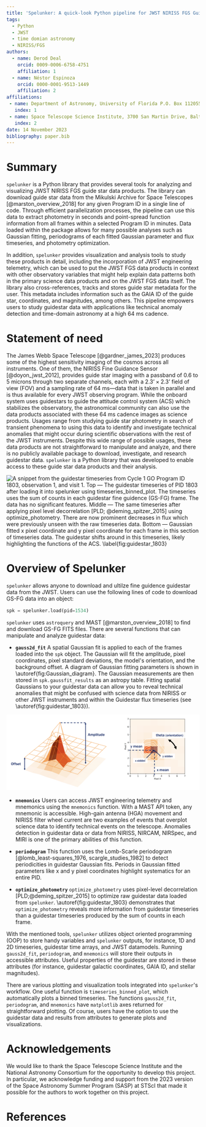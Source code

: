 ```yaml
---
title: 'Spelunker: A quick-look Python pipeline for JWST NIRISS FGS Guidestar Data'
tags:
  - Python
  - JWST
  - time domian astronomy
  - NIRISS/FGS
authors:
  - name: Derod Deal
    orcid: 0009-0006-6758-4751
    affiliation: 1
  - name: Néstor Espinoza
    orcid: 0000-0001-9513-1449
    affiliation: 2
affiliations:
 - name: Department of Astronomy, University of Florida P.O. Box 112055, Gainesville, FL, USA
   index: 1
 - name: Space Telescope Science Institute, 3700 San Martin Drive, Baltimore, MD 21218, USA
   index: 2
date: 14 November 2023
bibliography: paper.bib
---
```



# Summary

``spelunker`` is a Python library that provides several tools for analyzing and visualizing JWST NIRISS FGS guide star data products. The library can download guide star data from the Mikulski Archive for Space Telescopes [@marston_overview_2018] for any given Program ID in a single line of code. Through efficient parallelization processes, the pipeline can use this data to extract photometry in seconds and point-spread function information from all frames within a selected Program ID in minutes. Data loaded within the package allows for many possible analyses such as Gaussian fitting, periodograms of each fitted Gaussian parameter and flux timeseries, and photometry optimization.

In addition, ``spelunker`` provides visualization and analysis tools to study these products in detail, including the incorporation of JWST engineering telemetry, which can be used to put the JWST FGS data products in context with other observatory variables that might help explain data patterns both in the primary science data products and on the JWST FGS data itself. The library also cross-references, tracks and stores guide star metadata for the user. This metadata includes information such as the GAIA ID of the guide star, coordinates, and magnitudes, among others. This pipeline empowers users to study guidestar data with applications like technical anomaly detection and time-domain astronomy at a high 64 ms cadence.

# Statement of need

The James Webb Space Telescope [@gardner_james_2023] produces some of the highest sensitivity imaging of the cosmos across all instruments. One of them, the NIRISS Fine Guidance Sensor [@doyon_jwst_2012], provides guide star imaging with a passband of 0.6 to 5 microns through two separate channels, each with a $2.3’ \times 2.3’$ field of view (FOV) and a sampling rate of 64 ms—data that is taken in parallel and is thus available for every JWST observing program. While the onboard system uses guidestars to guide the attitude control system (ACS) which stabilizes the observatory, the astronomical community can also use the data products associated with these 64 ms cadence images as science products. Usages range from studying guide star photometry in search of transient phenomena to using this data to identify and investigate technical anomalies that might occur during scientific observations with the rest of the JWST instruments. Despite this wide range of possible usages, these data products are not straightforward to manipulate and analyze, and there is no publicly available package to download, investigate, and research guidestar data. ``spelunker`` is a Python library that was developed to enable access to these guide star data products and their analysis.

![A snippet from the guidestar timeseries from Cycle 1 GO Program ID 1803, observation 1, and visit 1. **Top** — The guidestar timeseries of PID 1803 after loading it into ``spelunker`` using ``timeseries_binned_plot``. The timeseries uses the sum of counts in each guidestar fine guidence (GS-FG) frame. The data has no significant features. **Middle** — The same timeseries after applying pixel level decorrelation [PLD; @deming_spitzer_2015] using ``optimize_photometry``. There are now prominent decreases in flux which were previously unseen with the raw timeseries data. **Bottom** — Gaussian fitted x pixel coordinate and y pixel coordinate for each frame in this section of timeseries data. The guidestar shifts around in this timeseries, likely highlighting the functions of the ACS. \label{fig:guidestar_1803}](timeseries_plot.png)


# Overview of Spelunker

``spelunker`` allows anyone to download and ultilze fine guidence guidestar data from the JWST. Users can use the following lines of code to download GS-FG data into an object:

```python
spk = spelunker.load(pid=1534)
```

``spelunker`` uses ``astroquery`` and MAST [@marston_overview_2018] to find and download GS-FG FITS files. There are several functions that can manipulate and analyze guidestar data:

- **``gauss2d_fit``** A spatial Gaussian fit is applied to each of the frames loaded into the `spk` object. The Gaussian will fit the amplitude, pixel coordinates, pixel standard deviations, the model's orientation, and the background offset. A diagram of Gaussian fitting parameters is shown in \autoref{fig:Gaussian_diagram}. The Gaussian measurements are then stored in ``spk.gaussfit_results`` as an astropy table. Fitting spatial Gaussians to your guidestar data can allow you to reveal technical anomalies that might be confused with science data from NIRISS or other JWST instruments and within the Guidestar flux timeseries (see \autoref{fig:guidestar_1803}).


![There are seven parameters `gauss2d_fit` measures: amplitude (counts of the guidestar), x pixel coordinate, y pixel coordinate, the x and y standard deviations, theta (orientation of the Gaussian model), and the offset (the background counts). This diagram visualizes what each parameter represents on the Gaussian model. \label{fig:Gaussian_diagram}](Gaussian_diagram.png)

- **``mnemonics``** Users can access JWST engineering telemetry and mnemonics using the ``mnemonics`` function. With a MAST API token, any mnemonic is accessible. High-gain antenna (HGA) movement and NIRISS filter wheel current are two examples of events that overplot science data to identify technical events on the telescope. Anomalies detection in guidestar data or data from NIRISS, NIRCAM, NIRSpec, and MIRI is one of the primary abilities of this function.

- **``periodogram``** This function uses the Lomb-Scarle periodogram [@lomb_least-squares_1976, scargle_studies_1982] to detect periodicities in guidestar Gaussian fits. Periods in Gaussian fitted parameters like x and y pixel coordinates highlight systematics for an entire PID.

- **``optimize_photometry``** ``optimize_photometry`` uses pixel-level decorrelation [PLD;@deming_spitzer_2015] to optimize raw guidestar data loaded from ``spelunker``. \autoref{fig:guidestar_1803} demonstrates that ``optimize_photometry`` reveals more information from guidestar timeseries than a guidestar timeseries produced by the sum of counts in each frame.

With the mentioned tools, ``spelunker`` utilizes object oriented programming (OOP) to store handy variables and ``spelunker`` outputs, for instance, 1D and 2D timeseries, guidestar time arrays, and JWST datamodels. Running ``gauss2d_fit``, ``periodogram``, and ``mnemonics`` will store their outputs in accessible attributes. Useful properties of the guidestar are stored in these attributes (for instance, guidestar galactic coordinates, GAIA ID, and stellar magnitudes).

There are various plotting and visualization tools integrated into ``spelunker``'s workflow. One useful function is ``timeseries_binned_plot``, which automatically plots a binned timeseries. The functions ``gauss2d_fit``, ``periodogram``, and ``mnemonics`` have ``matplotlib`` axes returned for straightforward plotting. Of course, users have the option to use the guidestar data and results from attributes to generate plots and visualizations. 


# Acknowledgements

We would like to thank the Space Telescope Science Institute and the National Astronomy Consortium for the opportunity to develop this project. In particular, we acknowledge funding and support from the 2023 version of the Space Astronomy Summer Program (SASP) at STScI that made it possible for the authors to work together on this project. 

# References
